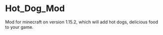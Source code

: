 # Hot_Dog_Mod
Mod for minecraft on version 1.15.2, which will add hot dogs, delicious food to your game.
